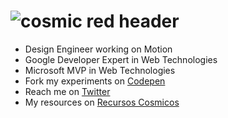 # ![cosmic red header](https://pbs.twimg.com/profile_banners/556708229/1703020799/1500x500)

- Design Engineer working on Motion
- Google Developer Expert in Web Technologies
- Microsoft MVP in Web Technologies
- Fork my experiments on [Codepen](https://codepen.io/carmenansio)
- Reach me on [Twitter](https://twitter.com/carmenansio)
- My resources on [Recursos Cosmicos](https://recursoscosmicos.com)
